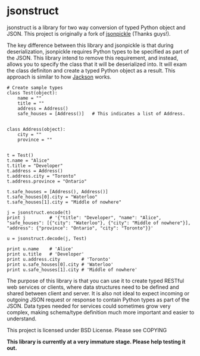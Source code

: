 jsonstruct
==========

jsonstruct is a library for two way conversion of typed Python object and JSON. This project is originally a fork of [jsonpickle](jsonpickle.github.com) (Thanks guys!).

The key difference between this library and jsonpickle is that during deserialization, jsonpickle requires Python types to be specified as part of the JSON. This library intend to remove this requirement, and instead, allows you to specify the class that it will be deserialized into. It will exam the class definiton and create a typed Python object as a result. This approach is similar to how [Jackson](https://github.com/FasterXML/jackson) works.

    # Create sample types
    class Test(object):
        name = ""
        title = ""
        address = Address()
        safe_houses = [Address()]   # This indicates a list of Address.


    class Address(object):
        city = ""
        province = ""


    t = Test()
    t.name = "Alice"
    t.title = "Developer"
    t.address = Address()
    t.address.city = "Toronto"
    t.address.province = "Ontario"

    t.safe_houses = [Address(), Address()]
    t.safe_houses[0].city = "Waterloo"
    t.safe_houses[1].city = "Middle of nowhere"

    j = jsonstruct.encode(t)
    print j         # '{"title": "Developer", "name": "Alice", "safe_houses": [{"city": "Waterloo"}, {"city": "Middle of nowhere"}], "address": {"province": "Ontario", "city": "Toronto"}}'

    u = jsonstruct.decode(j, Test)

    print u.name    # 'Alice'
    print u.title   # 'Developer'
    print u.address.city        # 'Toronto'
    print u.safe_houses[0].city # 'Waterloo'
    print u.safe_houses[1].city # 'Middle of nowhere'

The purpose of this library is that you can use it to create typed RESTful web services or clients, where data structures need to be defined and shared between client and server. It is also not ideal to expect incoming or outgoing JSON request or response to contain Python types as part of the JSON. Data types needed for services could sometimes grow very complex, making schema/type definition much more important and easier to understand.

This project is licensed under BSD License. Please see COPYING

**This library is currently at a very immature stage. Please help testing it out.**

